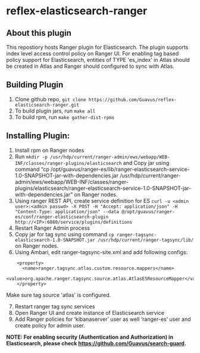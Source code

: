 # reflex-elasticsearch-ranger

## About this plugin
This repostiory hosts Ranger plugin for Elasticsearch. The plugin supports index level access control policy on Ranger UI. For enabling tag based policy support for Elasticsearch, entities of TYPE 'es_index' in Atlas should be created in Atlas and Ranger should configured to sync with Atlas.

## Building Plugin
1. Clone github repo, ``git clone https://github.com/Guavus/reflex-elasticsearch-ranger.git``
2. To build plugin jars, run ``make all``
3. To build rpm, run ``make gather-dist-rpms``

## Installing Plugin:
1. Install rpm on Ranger nodes
2. Run ``mkdir -p /usr/hdp/current/ranger-admin/ews/webapp/WEB-INF/classes/ranger-plugins/elasticsearch`` and Copy jar using command “cp /opt/guavus/ranger-es/lib/ranger-elasticsearch-service-1.0-SNAPSHOT-jar-with-dependencies.jar /usr/hdp/current/ranger-admin/ews/webapp/WEB-INF/classes/ranger-plugins/elasticsearch/ranger-elasticsearch-service-1.0-SNAPSHOT-jar-with-dependencies.jar” on Ranger nodes.
3. Using ranger REST API, create service definition for ES ``curl -u <admin user>:<admin passwd> -X POST -H "Accept: application/json" -H "Content-Type: application/json" --data @/opt/guavus/ranger-es/conf/ranger-elasticsearch-plugin http://<IP>:6080/service/plugins/definitions``
4. Restart Ranger Admin process
5. Copy jar for tag sync using command ``cp ranger-tagsync-elasticsearch-1.0-SNAPSHOT.jar /usr/hdp/current/ranger-tagsync/lib/`` on Ranger nodes.
6. Using Ambari, edit ranger-tagsync-site.xml and add following configs:
```
    <property>
      <name>ranger.tagsync.atlas.custom.resource.mappers</name>
      <value>org.apache.ranger.tagsync.source.atlas.AtlasESResourceMapper</value>
    </property>
```
Make sure tag source 'atlas' is configured.

7. Restart ranger tag sync services
8. Open Ranger UI and create instance of Elasticsearch service
9. Add Ranger policies for ‘kibanaserver’ user as well ‘ranger-es’ user and create policy for admin user.

**NOTE: For enabling security (Authentication and Authorization) in Elasticsearch, please check https://github.com/Guavus/search-guard.**
